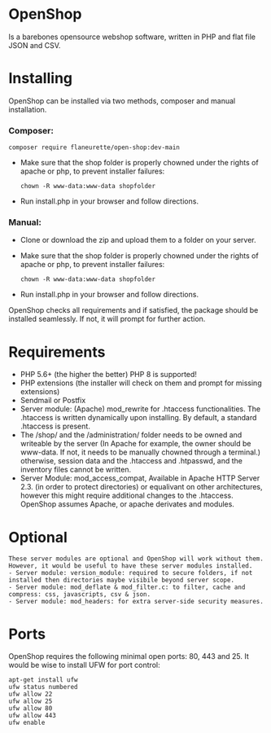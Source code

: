 # OpenShop

Is a barebones opensource webshop software, written in PHP and flat file JSON and CSV.

# Installing

OpenShop can be installed via two methods, composer and manual installation.

### Composer: 

	composer require flaneurette/open-shop:dev-main
- Make sure that the shop folder is properly chowned under the rights of apache or php, to prevent installer failures: 

	`chown -R www-data:www-data shopfolder`
- Run install.php in your browser and follow directions.

### Manual:

- Clone or download the zip and upload them to a folder on your server.
- Make sure that the shop folder is properly chowned under the rights of apache or php, to prevent installer failures: 

	`chown -R www-data:www-data shopfolder`
- Run install.php in your browser and follow directions.

OpenShop checks all requirements and if satisfied, the package should be installed seamlessly. If not, it will prompt for further action.

# Requirements
- PHP 5.6+ (the higher the better) PHP 8 is supported!
- PHP extensions (the installer will check on them and prompt for missing extensions)
- Sendmail or Postfix
- Server module: (Apache) mod_rewrite for .htaccess functionalities. The .htaccess is written dynamically upon installing. By default, a standard .htaccess is present.
- The /shop/ and the /administration/ folder needs to be owned and writeable by the server (In Apache for example, the owner should be www-data. If not, it needs to be manually chowned through a terminal.) otherwise, session data and the .htaccess and .htpasswd, and the inventory files cannot be written.
- Server Module: mod_access_compat, Available in Apache HTTP Server 2.3. (in order to protect directories) or equalivant on other architectures, however this might require additional changes to the .htaccess. OpenShop assumes Apache, or apache derivates and modules.

# Optional
	These server modules are optional and OpenShop will work without them. However, it would be useful to have these server modules installed.
	- Server module: version_module: required to secure folders, if not installed then directories maybe visibile beyond server scope.
	- Server module: mod_deflate & mod_filter.c: to filter, cache and compress: css, javascripts, csv & json.
	- Server module: mod_headers: for extra server-side security measures.

# Ports
OpenShop requires the following minimal open ports: 80, 443 and 25. 
It would be wise to install UFW for port control:

	apt-get install ufw
	ufw status numbered
 	ufw allow 22
	ufw allow 25
	ufw allow 80
	ufw allow 443
	ufw enable
